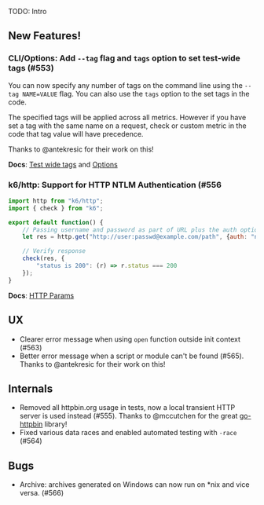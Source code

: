 TODO: Intro

## New Features!

### CLI/Options: Add `--tag` flag and `tags` option to set test-wide tags (#553)

You can now specify any number of tags on the command line using the `--tag NAME=VALUE` flag. You can also use the `tags` option to the set tags in the code.

The specified tags will be applied across all metrics. However if you have set a tag with the same name on a request, check or custom metric in the code that tag value will have precedence.

Thanks to @antekresic for their work on this!

**Docs**: [Test wide tags](https://docs.k6.io/v1.0/docs/tags-and-groups#section-test-wide-tags) and [Options](https://docs.k6.io/v1.0/docs/options#section-available-options)

### k6/http: Support for HTTP NTLM Authentication (#556

```js
import http from "k6/http";
import { check } from "k6";

export default function() {
    // Passing username and password as part of URL plus the auth option will authenticate using HTTP Digest authentication
    let res = http.get("http://user:passwd@example.com/path", {auth: "ntlm"});

    // Verify response
    check(res, {
        "status is 200": (r) => r.status === 200
    });
}
```

**Docs**: [HTTP Params](http://k6.readme.io/docs/params-k6http)

## UX

* Clearer error message when using `open` function outside init context (#563)
* Better error message when a script or module can't be found (#565). Thanks to @antekresic for their work on this!

## Internals

* Removed all httpbin.org usage in tests, now a local transient HTTP server is used instead (#555). Thanks to @mccutchen for the great [go-httpbin](https://github.com/mccutchen/go-httpbin) library!
* Fixed various data races and enabled automated testing with `-race` (#564)

## Bugs
* Archive: archives generated on Windows can now run on *nix and vice versa. (#566)
